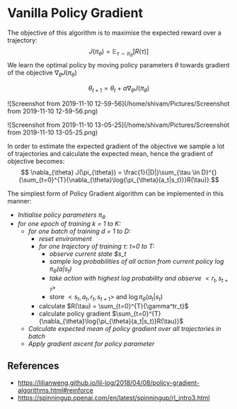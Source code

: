 # Vanilla Policy Gradient

The objective of this algorithm is to maximise the expected reward over a trajectory:
$$
J(\pi_{\theta}) = \mathbb{E}_{\tau \sim \pi_{\theta} }[R(\tau)]
$$
We learn the optimal policy by moving policy parameters $\theta$ towards gradient of the objective $\nabla_{\theta}J(\pi_{\theta})$

$$
\theta_{t+1} = \theta_{t} + \alpha \nabla_{\theta}J(\pi_{\theta})
$$

![Screenshot from 2019-11-10 12-59-56](/home/shivam/Pictures/Screenshot from 2019-11-10 12-59-56.png)



![Screenshot from 2019-11-10 13-05-25](/home/shivam/Pictures/Screenshot from 2019-11-10 13-05-25.png)

In order to estimate the expected gradient of the objective we sample a lot of trajectories and calculate the expected mean, hence the gradient of objective becomes:
$$
\nabla_{\theta} J(\pi_{\theta}) = \frac{1}{|D|}\sum_{\tau \in D}^{}{\sum_{t=0}^{T}{\nabla_{\theta}\log{\pi_{\theta}(a_t|s_t)}}R(\tau)}
$$


The simplest form of Policy Gradient algorithm can be implemented in this manner:

- *Initialise policy parameters $\pi_{\theta}$*
- *for one epoch of training k = 1 to K:*
	- *for one batch of training d = 1 to D:*
		- *reset environment*
		- *for one trajectory of training $\tau$:  t=0 to T:*
		  - *observe current state $s_t*
		  - *sample log probabilities of all action from current policy $\log \pi_{\theta}(a|s_t)$*
		  - *take action with highest log probability and observe $<r_t, s_{t+1}>$*
		  - store $<s_t, a_t, r_t, s_{t+1}>$ and $\log{\pi_{\theta}(a_t|s_t)}$
		- calculate $R(\tau) = \sum_{t=0}^{T}{\gamma^tr_t}$
		- calculate policy gradient $\sum_{t=0}^{T}{\nabla_{\theta}\log{\pi_{\theta}(a_t|s_t)}R(\tau)}$
	- *Calculate expected mean of policy gradient over all trajectories in batch*
	- *Apply gradient ascent for policy parameter*





## References

- https://lilianweng.github.io/lil-log/2018/04/08/policy-gradient-algorithms.html#reinforce
- https://spinningup.openai.com/en/latest/spinningup/rl_intro3.html